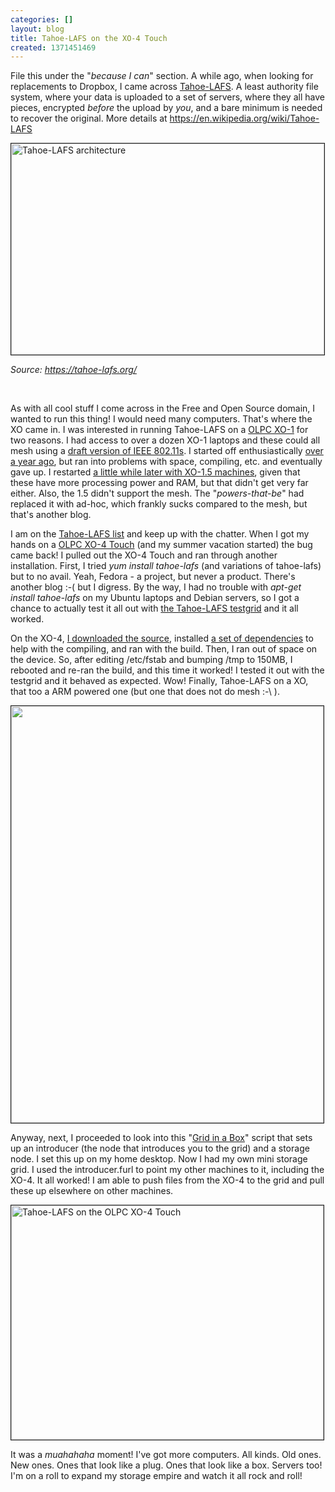 ```yaml
---
categories: []
layout: blog
title: Tahoe-LAFS on the XO-4 Touch
created: 1371451469
---
```

<p>File this under the &quot;<em>because I can</em>&quot; section. A while ago, when looking for replacements to Dropbox, I came across <a href="https://tahoe-lafs.org" target="_blank">Tahoe-LAFS</a>. A least authority file system, where your data is uploaded to a set of servers, where they all have pieces, encrypted <em>before</em> the upload by <em>you</em>, and a bare minimum is needed to recover the original. More details at <a href="https://en.wikipedia.org/wiki/Tahoe-LAFS" target="_blank">https://en.wikipedia.org/wiki/Tahoe-LAFS</a></p>
<p><a href="https://tahoe-lafs.org/trac/tahoe-lafs" target="_blank"><img alt="Tahoe-LAFS architecture" src="{{ site.baseurl }}/sites/default/files/u8/Screenshot%20from%202013-06-17%2000%3A21%3A14.png" style="width: 501px; height: 338px; border-width: 1px; border-style: solid;" /></a></p>
<p><em>Source: <a href="https://tahoe-lafs.org/" target="_blank">https://tahoe-lafs.org/</a></em></p>
<p>&nbsp;</p>
<p>As with all cool stuff I come across in the Free and Open Source domain, I wanted to run this thing! I would need many computers. That&#39;s where the XO came in. I was interested in running Tahoe-LAFS on a <a href="https://en.wikipedia.org/wiki/OLPC_XO-1" target="_blank">OLPC XO-1</a> for two reasons. I had access to over a dozen XO-1 laptops and these could all mesh using a <a href="https://en.wikipedia.org/wiki/802.11s#Child.2Fstudent_laptops" target="_blank">draft version of IEEE 802.11s</a>. I started off enthusiastically <a href="https://tahoe-lafs.org/pipermail/tahoe-dev/2012-January/006922.html" target="_blank">over a year ago</a>, but ran into problems with space, compiling, etc. and eventually gave up. I restarted <a href="https://tahoe-lafs.org/pipermail/tahoe-dev/2012-June/007499.html" target="_blank">a little while later with XO-1.5 machines</a>, given that these have more processing power and RAM, but that didn&#39;t get very far either. Also, the 1.5 didn&#39;t support the mesh. The &quot;<em>powers-that-be</em>&quot; had replaced it with ad-hoc, which frankly sucks compared to the mesh, but that&#39;s another blog.</p>
<p>I am on the <a href="https://tahoe-lafs.org/cgi-bin/mailman/listinfo/tahoe-dev" target="_blank">Tahoe-LAFS list</a> and keep up with the chatter. When I got my hands on a <a href="http://wiki.laptop.org/go/XO-4_Touch" target="_blank">OLPC XO-4 Touch</a> (and my summer vacation started) the bug came back! I pulled out the XO-4 Touch and ran through another installation. First, I tried <em>yum install tahoe-lafs</em> (and variations of tahoe-lafs) but to no avail. Yeah, Fedora - a project, but never a product. There&#39;s another blog :-( but I digress. By the way, I had no trouble with <em>apt-get install tahoe-lafs</em> on my Ubuntu laptops and Debian servers, so I got a chance to actually test it all out with <a href="https://tahoe-lafs.org/trac/tahoe-lafs/wiki/TestGrid" target="_blank">the Tahoe-LAFS testgrid</a> and it all worked.</p>
<p>On the XO-4, <a href="https://tahoe-lafs.org/trac/tahoe-lafs/browser/trunk/docs/quickstart.rst" target="_blank">I downloaded the source</a>, installed <a href="https://tahoe-lafs.org/pipermail/tahoe-dev/2012-January/006966.html" target="_blank">a set of dependencies</a> to help with the compiling, and ran with the build. Then, I ran out of space on the device. So, after editing /etc/fstab and bumping /tmp to 150MB, I rebooted and re-ran the build, and this time it worked! I tested it out with the testgrid and it behaved as expected. Wow! Finally, Tahoe-LAFS on a XO, that too a ARM powered one (but one that does not do mesh :-\ ).</p>
<p><img alt="" src="{{ site.baseurl }}/sites/default/files/u8/1025547_10151530960758752_962882394_o.jpg" style="width: 500px; height: 667px; border-width: 1px; border-style: solid;" /></p>
<p>Anyway, next, I proceeded to look into this &quot;<a href="https://tahoe-lafs.org/pipermail/tahoe-dev/2013-June/008382.html" target="_blank">Grid in a Box</a>&quot; script that sets up an introducer (the node that introduces you to the grid) and a storage node. I set this up on my home desktop. Now I had my own mini storage grid. I used the introducer.furl to point my other machines to it, including the XO-4. It all worked! I am able to push files from the XO-4 to the grid and pull these up elsewhere on other machines.</p>
<p><img alt="Tahoe-LAFS on the OLPC XO-4 Touch" src="{{ site.baseurl }}/sites/default/files/u8/BM7b4Z-CQAAecAh.png%3Alarge.png" style="width: 500px; height: 375px; border-width: 1px; border-style: solid;" /></p>
<p>It was a <em>muahahaha</em> moment! I&#39;ve got more computers. All kinds. Old ones. New ones. Ones that look like a plug. Ones that look like a box. Servers too! I&#39;m on a roll to expand my storage empire and watch it all rock and roll!</p>
